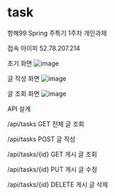 # task
항해99 Spring 주특기 1주차 개인과제

접속 아이피
52.78.207.214

초기 화면
![image](https://user-images.githubusercontent.com/40729223/159693563-3ce68d70-e629-47ad-98c5-2395b1a9beb7.png)

글 작성 화면
![image](https://user-images.githubusercontent.com/40729223/159693626-1cf618da-688c-42b6-88e8-a639b11fddc9.png)

글 조회 화면
![image](https://user-images.githubusercontent.com/40729223/159693665-5e549e15-820c-4278-a3c2-fe2702456482.png)

API 설계

/api/tasks        GET     전체 글 조회

/api/tasks        POST    글 작성

/api/tasks/{id}   GET     게시 글 조회

/api/tasks/{id}   PUT     게시 글 수정

/api/tasks/{id}   DELETE  게시 글 삭제

